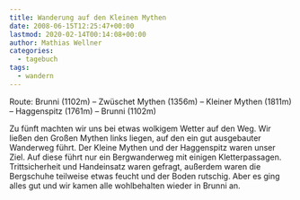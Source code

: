 ```yaml
---
title: Wanderung auf den Kleinen Mythen
date: 2008-06-15T12:25:47+00:00
lastmod: 2020-02-14T00:14:08+00:00
author: Mathias Wellner
categories:
  - tagebuch
tags:
  - wandern
---
```

Route: Brunni (1102m) &#8211; Zwüschet Mythen (1356m) &#8211; Kleiner Mythen (1811m) &#8211; Haggenspitz (1761m) &#8211; Brunni (1102m)

Zu fünft machten wir uns bei etwas wolkigem Wetter auf den Weg. Wir ließen den Großen Mythen links liegen, auf den ein gut ausgebauter Wanderweg führt. Der Kleine Mythen und der Haggenspitz waren unser Ziel. Auf diese führt nur ein Bergwanderweg mit einigen Kletterpassagen. Trittsicherheit und Handeinsatz waren gefragt, außerdem waren die Bergschuhe teilweise etwas feucht und der Boden rutschig. Aber es ging alles gut und wir kamen alle wohlbehalten wieder in Brunni an.